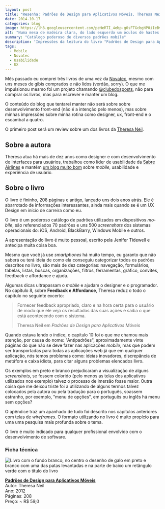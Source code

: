 ```yaml
---
layout: post
title: "Resenha: Padrões de Design para Aplicativos Móveis, Theresa Neil"
date: 2014-10-17
categories: blog
image: https://lh3.googleusercontent.com/peHeRTI_4ebp-g0sFTGcbgNP0iIeBvijZ-olSt1RQe9Z2-nRYbl7xWuYHWZjV7PVcz3UQGABApBl_jUovS9LNnnsLCgkjH6HhFH6W1XgGh4yuZaEziom6j5hbYVMotaInJA7OoOcGEEJ6w5f3somJgPgBYpTTconCfSOtiALAHXjcTM4jPBORi5gUoq8C2zmu7pqsiuxaj-FgFyoMc35V_o7ijS3kXhsVb09wJbXVhKMh6KZYVYlHqPvVL6i_mjSlBI4qzgCfO45ZkBXR9OV53q6bmapnTFFYi8Hs9klJEU5GyQmpZvDJSML1y8vAhwCQ_Jmem4HHQloDPorDqqRIuti_jMNoIHJ2J8pTof4rfR0C2Pm_cB9MrqVPHY-y0fOeMf968f5LTIlpTp8X9v-ruD0C8dVObycf0H-KSr7thFiWhYAvXY8JHLcWSdthLYWUmqlpT7uSkAHcN5OpJGoYO9uYMrfWmDQZ1YtXvplK_E6DwGZ7b9cqioXYA25Ar6BvLAZ72W8sF_MbjO3V4MVUH15jH7hWeKaDkTYzwtPMz_GSKIUBnJsFWe65O36XA=w1278-h939
alt: "Numa mesa de madeira clara, do lado esquerdo um óculos de hastes abertas e de cabeça para baixo com a armação preta está.  Ao  centro, o livro resenhado neste texto e ao lado direito um vazo com plantas de tamanho pequeno."
summary: "Catálogo poderoso de diversos padrões mobile"
description: 'Impressões da leitura do livro "Padrões de Design para Aplicativos Móveis" da Theresa Neil'
tags:
  - Mobile
  - Novatec
  - Usabilidade
  - UX
---
```


Mês passado eu comprei três livros de uma vez da [Novatec](http://www.novatec.com.br), mesmo com uns meses de gibis comprados e não lidos (verdão, sorry). O que me impulsionou mesmo foi um projeto chamando [@clubedosposts](ttps://twitter.com/ClubeDosPosts), não para comprar os livros, mas para escrever e manter um blog.

O conteúdo do blog que tentarei manter não será sobre sobre desenvolvimento front-end (não é a intenção pelo menos), mas sobre minhas impressões sobre minha rotina como designer, ux, front-end e o escambal a quatro.

O primeiro post será um review sobre um dos livros da [Theresa Neil](https://twitter.com/theresaneil).

## Sobre a autora

Theresa atua há mais de dez anos como designer e com desenvolvimento de interfaces para usuários, trabalhou como líder de usabilidade da <a href="https://www.sabre.com/insights/categories/airlines/" title="Sabre Airlines [o link irá abrir uma nova aba]">Sabre Airlines</a> e mantém <a href="http://theresaneil.wordpress.com/" title="blog da Theresa Neil [o link irá abrir uma nova aba]">um blog muito bom</a> sobre <em lang="en">mobile</em>, usabilidade e experiência de usuário.

## Sobre o livro

O livro é fininho, 208 páginas e antigo, lançado uns dois anos atrás. Ele é abarrotado de informações interessantes, ainda mais quando se é um UX Design em início de carreira como eu.

O livro é um poderoso catálogo de padrões utilizados em dispositivos <em lang="en">mobile</em>, são referenciados 70 padrões e uns 500 <em lang="en">screenshots</em> dos sistemas operacionais do: iOS, Android, BlackBarry, Windows Mobile e outros.

A apresentação do livro é muito pessoal, escrito pela Jenifer Tidewell e antecipa muita coisa boa.

Mesmo que você já use <em lang="en">smartphones</em> há muito tempo, eu garanto que não saberá ou terá ideia de como ela conseguiu categorizar todos os padrões descritos no livro, são mais de dez categorias: navegação, formulários, tabelas, listas, buscas, organizações, filtros, ferramentas, gráfico, convites, feedback e affordance e ajuda.

Algumas dicas ultrapassam o <em lang="en">mobile</em> e ajudam o designer e o programador. No capítulo 8, sobre <strong>Feedback e Affordance</strong>, Theresa reduz o todo o capitulo no seguinte excerto:

<blockquote>
    <p>Fornecer feedback apropriado, claro e na hora certa para o usuário de modo que ele veja os resultados das suas ações e saiba o que está acontecendo com o sistema.</p>
    <footer>Theresa Neil em <cite title="Título da fonte">Padrões de Design para Aplicativos Móveis</cite></footer>
</blockquote>

Quando estava lendo o índice, o capítulo 10 foi o que me chamou mais atenção, por causa do nome: &quot;Antipadrões&quot;, aproximadamente vinte páginas do que não se deve fazer nas aplicações <em lang="en">mobile</em>, mas que podem ser transportadas para todas as aplicações web já que em qualquer aplicação, nós temos problemas como: ideias inovadores, discrepância de metáfora e caixa idiota, para citar alguns problemas elencados livro.

Os exemplos em preto e branco prejudicaram a visualização de alguns <em lang="en">screenshots</em>, se fossem colorido (pelo menos as telas dos aplicativos utilizados nos exemplo) talvez o processo de imersão fosse maior. Outra coisa que me deixou triste foi a utilizando de alguns termos talvez colocados pela autora ou pela tradução para o português, soassem estranho, por exemplo, &quot;menu de opções&quot;, em português ou inglês há menu sem opções?

O apêndice traz um apanhado de tudo foi descrito nos capítulos anteriores com telas de <em lang="en">wireframes</em>. O formato utilizando no livro é muito propício para uma uma pesquisa mais profunda sobre o tema.

O livro é muito indicado para qualquer profissional envolvido com o desenvolvimento de software.

### Ficha técnica

![Livro com o fundo branco, no centro o desenho de galo em preto e branco com uma das patas levantadas e na parte de baixo um retângulo verde com o título do livro](https://lh3.googleusercontent.com/nAf51EJRDHuTmLvlguY-ZKdEnN86SHYEBHBPrRcy893PNsyVYUYpxHcek9fkL8E5Whduxml6OnxRpFsOhXh0FjEviVqopK56G2JqDRzsPOT3Qpt-zmVTvgyPqf1Qnt2OT2miu9mEdDbJniNSMF6SkJWBbkxcLW60AnkMYTWBAWJY0Nf7VpnCDnJALDvSqPNiEMnPdSH63_xM8R0EzDrv4g5VFXRn79RNvJ8h93kKLrRh2_FQjy_mWEiMJiP9HMM9zNeBG_06QWXnHRvyzQFaLtDvf8-WRzDKiMtP9R9965tUv7wSo5wbQDB5vxxxtJyffFrCE6hQ3jaf5qZoV2-vvsrUK7FhINrAOYY_TznHH-0wWTUbqYl3l9D1qCnDEmKLU-09hA8PCmmV4wOvSICUfOSymf77cIBo1XvJS-gkt9NWPNndntKLDm15b0tb0_mhooTOJlIwm-DwuuK2-XE1SgIwvlrixBNJbN7xw7sHm4NKQFXZFb7A-K80nq21x2Ob6TKoDkJ-QU2QERsdLDZDifTlaDKyuwGduk89eBAt2ryxf3M53s63jCer0-JBDi6yTx_xLFuClAtuUeA2D9MypOi8Nkq5GT-2f9a33gHh1gEOj4fSU8wyLa8Hh-ok07wtPSzH_57NrxVejF-CZ0HIJIabyQXYjpszMQ1yoL2QiPGaGZ6aXSAjk5K2AERr1aqMD6NkHoEWoXQgXyE_YcWWsxH3DTsFuD6nHoqu4epCEBEU7SI=w292-h411-no "Capa do Livro Padrões de Design para Aplicativos Móveis")

**[Padrões de Design para Aplicativos Móveis](https://novatec.com.br/livros/padroes-de-design-para-aplicativos-moveis/)**  
Autor: Theresa Neil  
Ano: 2012  
Páginas: 208  
Preço: ~ R$ 59,0
